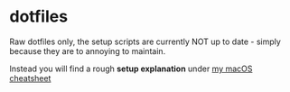 # dotfiles

Raw dotfiles only, the setup scripts are currently NOT up to date - simply because they are to annoying to maintain.

Instead you will find a rough **setup explanation** under [my macOS cheatsheet](https://github.com/schaefer-dev/cheatsheets/blob/master/macOS.md)
